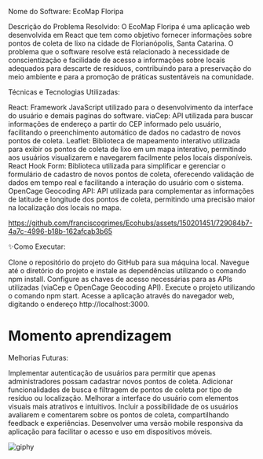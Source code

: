 Nome do Software: EcoMap Floripa

Descrição do Problema Resolvido:
O EcoMap Floripa é uma aplicação web desenvolvida em React que tem como objetivo fornecer informações sobre pontos de coleta de lixo na cidade de Florianópolis, Santa Catarina.
O problema que o software resolve está relacionado à necessidade de conscientização e facilidade de acesso a informações sobre locais adequados para descarte de resíduos, 
contribuindo para a preservação do meio ambiente e para a promoção de práticas sustentáveis na comunidade.

Técnicas e Tecnologias Utilizadas:

React: Framework JavaScript utilizado para o desenvolvimento da interface do usuário e demais paginas do software.
viaCep: API utilizada para buscar informações de endereço a partir do CEP informado pelo usuário, facilitando o preenchimento automático de dados no cadastro de novos pontos de coleta.
Leaflet: Biblioteca de mapeamento interativo utilizada para exibir os pontos de coleta de lixo em um mapa interativo, permitindo aos usuários visualizarem e navegarem facilmente pelos locais disponíveis.
React Hook Form: Biblioteca utilizada para simplificar e gerenciar o formulário de cadastro de novos pontos de coleta, oferecendo validação de dados em tempo real e facilitando a interação do usuário com o sistema.
OpenCage Geocoding API: API utilizada para complementar as informações de latitude e longitude dos pontos de coleta, permitindo uma precisão maior na localização dos locais no mapa.



https://github.com/franciscogrimes/Ecohubs/assets/150201451/729084b7-4a7c-4996-b18b-162afcab3b65



✨Como Executar:

Clone o repositório do projeto do GitHub para sua máquina local.
Navegue até o diretório do projeto e instale as dependências utilizando o comando npm install.
Configure as chaves de acesso necessárias para as APIs utilizadas (viaCep e OpenCage Geocoding API).
Execute o projeto utilizando o comando npm start.
Acesse a aplicação através do navegador web, digitando o endereço http://localhost:3000.


<h1>Momento aprendizagem</h1>

Melhorias Futuras:

Implementar autenticação de usuários para permitir que apenas administradores possam cadastrar novos pontos de coleta.
Adicionar funcionalidades de busca e filtragem de pontos de coleta por tipo de resíduo ou localização.
Melhorar a interface do usuário com elementos visuais mais atrativos e intuitivos.
Incluir a possibilidade de os usuários avaliarem e comentarem sobre os pontos de coleta, compartilhando feedback e experiências.
Desenvolver uma versão mobile responsiva da aplicação para facilitar o acesso e uso em dispositivos móveis.

![giphy](https://github.com/franciscogrimes/Ecohubs/assets/150201451/222af892-bbba-4347-8081-1e5ee30eaf38)
